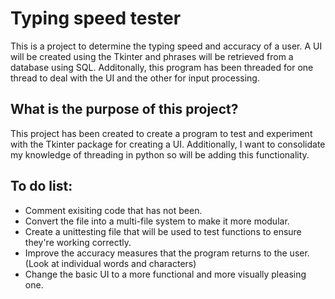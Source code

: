 # Typing speed tester

This is a project to determine the typing speed and accuracy of a user. A UI will be created using the Tkinter and phrases will be retrieved from a database using SQL. Additonally, this program has been threaded for one thread to deal with the UI and the other for input processing.

## What is the purpose of this project?

This project has been created to create a program to test and experiment with the Tkinter package for creating a UI. Additionally, I want to consolidate my knowledge of threading in python so will be adding this functionality.

## To do list:

 * Comment exisiting code that has not been.
 * Convert the file into a multi-file system to make it more modular.
 * Create a unittesting file that will be used to test functions to ensure they're working correctly.
 * Improve the accuracy measures that the program returns to the user. (Look at individual words and characters)
 * Change the basic UI to a more functional and more visually pleasing one. 
